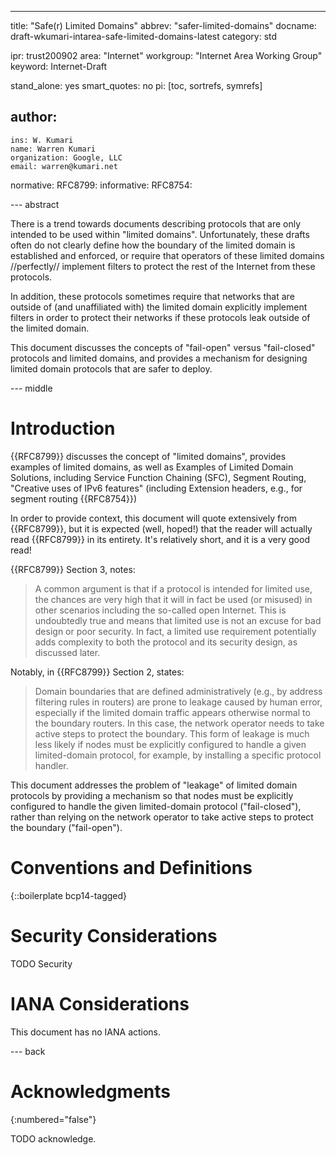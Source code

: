---
title: "Safe(r) Limited Domains"
abbrev: "safer-limited-domains"
docname: draft-wkumari-intarea-safe-limited-domains-latest
category: std

ipr: trust200902
area: "Internet"
workgroup: "Internet Area Working Group"
keyword: Internet-Draft

stand_alone: yes
smart_quotes: no
pi: [toc, sortrefs, symrefs]

author:
 -
    ins: W. Kumari
    name: Warren Kumari
    organization: Google, LLC
    email: warren@kumari.net

normative:
  RFC8799:
informative:
  RFC8754:

--- abstract

There is a trend towards documents describing protocols that are only intended to be used within "limited domains". Unfortunately, these drafts often do not
clearly define how the boundary of the limited domain is established and
enforced, or require that operators of these limited domains //perfectly//
implement filters to protect the rest of the Internet from these protocols.

In addition, these protocols sometimes require that networks that are outside
of (and unaffiliated with) the limited domain explicitly implement filters in
order to protect their networks if these protocols leak outside of the limited
domain.

This document discusses the concepts of "fail-open" versus "fail-closed"
protocols and limited domains, and provides a mechanism for designing limited
domain protocols that are safer to deploy.


--- middle

# Introduction

{{RFC8799}} discusses the concept of "limited domains", provides
examples of limited domains, as well as Examples of Limited Domain Solutions, including Service Function Chaining (SFC), Segment Routing, "Creative uses of IPv6 features" (including Extension headers, e.g., for segment routing {{RFC8754}})


In order to provide context, this document will quote extensively from {{RFC8799}}, but it is expected (well, hoped!) that the reader will actually read {{RFC8799}} in its entirety. It's relatively short, and it is a very good read!

{{RFC8799}} Section 3, notes:

> A common argument is that if a protocol is intended for limited use, the
> chances are very high that it will in fact be used (or misused) in other
> scenarios including the so-called open Internet. This is undoubtedly true and
> means that limited use is not an excuse for bad design or poor security. In
> fact, a limited use requirement potentially adds complexity to both the
> protocol and its security design, as discussed later.


Notably, in {{RFC8799}} Section 2, states:

> Domain boundaries that are defined administratively (e.g., by address
> filtering rules in routers) are prone to leakage caused by human error,
> especially if the limited domain traffic appears otherwise normal to the
> boundary routers. In this case, the network operator needs to take active
> steps to protect the boundary. This form of leakage is much less likely if
> nodes must be explicitly configured to handle a given limited-domain
> protocol, for example, by installing a specific protocol handler.

This document addresses the problem of "leakage" of limited domain protocols by
providing a mechanism so that nodes must be explicitly configured to handle the given limited-domain protocol ("fail-closed"), rather than relying on the network operator to take active steps to protect the boundary ("fail-open").


# Conventions and Definitions

{::boilerplate bcp14-tagged}


# Security Considerations

TODO Security


# IANA Considerations

This document has no IANA actions.



--- back

# Acknowledgments
{:numbered="false"}

TODO acknowledge.
